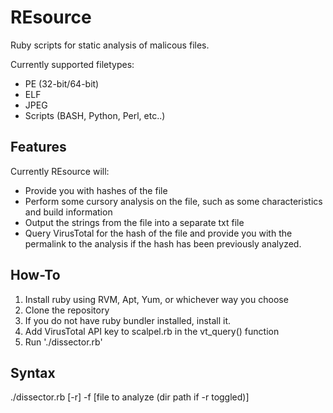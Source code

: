 REsource
========

Ruby scripts for static analysis of malicous files. 

Currently supported filetypes:
* PE (32-bit/64-bit)
* ELF
* JPEG
* Scripts (BASH, Python, Perl, etc..)


Features
--------
Currently REsource will:
- Provide you with hashes of the file
- Perform some cursory analysis on the file, such as some characteristics and build information 
- Output the strings from the file into a separate txt file
- Query VirusTotal for the hash of the file and provide you with the permalink to the analysis if the hash has been previously analyzed.


How-To
-------
1. Install ruby using RVM, Apt, Yum, or whichever way you choose
2. Clone the repository
3. If you do not have ruby bundler installed, install it.
5. Add VirusTotal API key to scalpel.rb in the vt_query() function
6. Run './dissector.rb'


Syntax
-------
./dissector.rb [-r] -f [file to analyze (dir path if -r toggled)]
